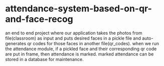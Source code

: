 # attendance-system-based-on-qr-and-face-recog
an end to end project where our application takes the photos from file(classroom) as input and puts desired faces in a pickle file and auto-generates qr codes for those faces in another file(qr_codes). when we run the attendance module, if a pickled face and their corresponding qr code are put in frame, then attendance is marked. marked attendance can be stored in a database for maintenance.
